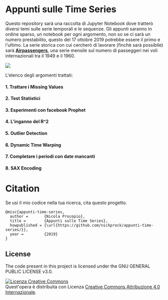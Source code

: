 # Appunti sulle Time Series
Questo repository sarà una raccolta di Jupyter Notebook dove tratterò diversi temi sulle serie temporali e le sequenze.
Gli appunti saranno in ordine sparso, un notebook per ogni argomento, non so se ci sarà un numero prestabilito, questo del 17 ottobre 2019 potrebbe essere il primo e l'ultimo.
La serie storica con cui cercherò di lavorare (finchè sarà possibile) sarà [**Airpassengers**](https://stat.ethz.ch/R-manual/R-devel/library/datasets/html/AirPassengers.html), una serie mensile sul numero di passeggeri nei voli internazionali tra il 1949 e il 1960.

![](https://github.com/nickprock/appunti-time-series/blob/master/airpassenger.png)

L'elenco degli argomenti trattati:
#### 1. Trattare i Missing Values
#### 2. Test Statistici
#### 3. Esperimenti con facebook Prophet
#### 4. L'inganno del R^2
#### 5. Outlier Detection
#### 6. Dynamic Time Warping
#### 7. Completare i periodi con date mancanti
#### 8. SAX Encoding

# Citation
Se usi il mio codice nella tua ricerca, cita questo progetto.
```
@misc{appunti-time-series,
  author =       {Nicola Procopio},
  title =        {Appunti sulle Time Series},
  howpublished = {\url{https://github.com/nickprock/appunti-time-series/}},
  year =         {2019}
}
```

License
---

The code present in this project is licensed under the GNU GENERAL PUBLIC LICENSE v3.0.

<a rel="license" href="http://creativecommons.org/licenses/by/4.0/"><img alt="Licenza Creative Commons" style="border-width:0" src="https://i.creativecommons.org/l/by/4.0/88x31.png" /></a><br />Quest'opera è distribuita con Licenza <a rel="license" href="http://creativecommons.org/licenses/by/4.0/">Creative Commons Attribuzione 4.0 Internazionale</a>.
